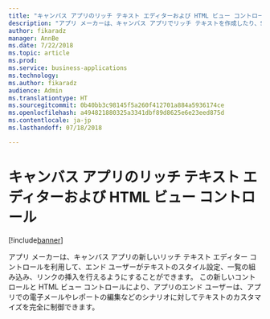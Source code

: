 ```yaml
---
title: "キャンバス アプリのリッチ テキスト エディターおよび HTML ビュー コントロール"
description: "アプリ メーカーは、キャンバス アプリでリッチ テキストを作成したり、SharePoint Online のリッチ テキスト フィールドを編集したりできるようになりました"
author: fikaradz
manager: AnnBe
ms.date: 7/22/2018
ms.topic: article
ms.prod: 
ms.service: business-applications
ms.technology: 
ms.author: fikaradz
audience: Admin
ms.translationtype: HT
ms.sourcegitcommit: 0b40bb3c98145f5a260f412701a884a5936174ce
ms.openlocfilehash: a494821880325a3341dbf89d8625e6e23eed875d
ms.contentlocale: ja-jp
ms.lasthandoff: 07/18/2018

---
```

# <a name="rich-text-editor-and-html-view-controls-for-canvas-apps"></a>キャンバス アプリのリッチ テキスト エディターおよび HTML ビュー コントロール


[!include[banner](../../includes/banner.md)]

アプリ メーカーは、キャンバス アプリの新しいリッチ テキスト エディター コントロールを利用して、エンド ユーザーがテキストのスタイル設定、一覧の組み込み、リンクの挿入を行えるようにすることができます。  この新しいコントロールと HTML ビュー コントロールにより、アプリのエンド ユーザーは、アプリでの電子メールやレポートの編集などのシナリオに対してテキストのカスタマイズを完全に制御できます。 

